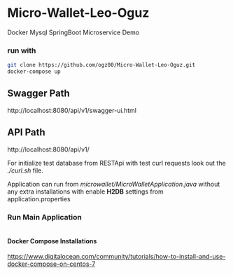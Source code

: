 # Micro-Wallet-Leo-Oguz
Docker Mysql SpringBoot Microservice Demo

### run with
```bash
git clone https://github.com/ogz00/Micro-Wallet-Leo-Oguz.git
docker-compose up
```

## Swagger Path
http://localhost:8080/api/v1/swagger-ui.html

## API Path
http://localhost:8080/api/v1/

For initialize test database from RESTApi with test curl requests  look out the *./curl.sh*  file.

Application can run from *microwallet/MicroWalletApplication.java* without any extra installations with enable **H2DB** settings from application.properties

### Run Main Application
```bash

```

#### Docker Compose Installations
https://www.digitalocean.com/community/tutorials/how-to-install-and-use-docker-compose-on-centos-7
